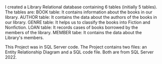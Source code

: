 I created a Library Relational database containing 6 tables (initially 5 tables). The tables are:
BOOK table: It contains information about the books in our library.
AUTHOR table: It contains the data about the authors of the books in our library.
GENRE table: It helps us to classify the books into Fiction and Nonfiction.
LOAN table: It records cases of books borrowed by the members of the library.
MEMBER tabe: It contains the data about the Library's members.

This Project was in SQL Server code.
The Project contains two files: an Entity Relationship Diagram and a SQL code file. Both are from SQL Server 2022.
